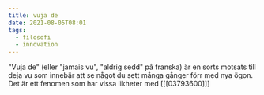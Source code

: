 ```yaml
---
title: vuja de
date: 2021-08-05T08:01
tags: 
  - filosofi
  - innovation
---
```


"Vuja de" (eller "jamais vu", "aldrig sedd" på franska) är en sorts motsats till
deja vu som innebär att se något du sett många gånger förr med nya ögon.
Det är ett fenomen som har vissa likheter med [[[03793600]]]

